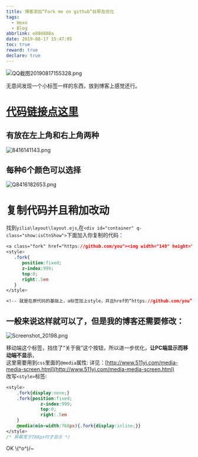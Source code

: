 ```yaml
---
title: 博客添加“Fork me on github”丝带及优化
tags:
  - Hexo
  - Blog
abbrlink: e880888a
date: 2019-08-17 15:47:05
toc: true
reward: true
declare: true
---
```


![QQ截图20190817155328.png](https://cdn.anyway1314.cn/imageQQ截图20190817155328.png-title)

无意间发现一个小标签一样的东西，放到博客上感觉还行。
<!-- more -->
# [代码链接点这里](https://github.blog/2008-12-19-github-ribbons/) 
## 有放在左上角和右上角两种

![8416141143.png](https://cdn.anyway1314.cn/image8416141143.png)

## 每种6个颜色可以选择

![Q8416182653.png](https://cdn.anyway1314.cn/imageQ8416182653.png)

# 复制代码并且稍加改动
找到`yilia\layout\layout.ejs`,在`<div id="container" q-class="show:isCtnShow">`下面加入你复制的代码：  
``` css
<a class="fork" href="https://github.com/you"><img width="149" height="149" src="https://github.blog/wp-content/uploads/2008/12/forkme_right_white_ffffff.png?resize=149%2C149" class="attachment-full size-full" alt="Fork me on GitHub" data-recalc-dims="1"></a>
<style>
   .fork{
      position:fixed;
      z-index:999;
      top:0;
      right:.5em
   }
</style>

<!-- 就是在原代码的基础上，a标签加上style，并且href的“https://github.com/you”改成你的项目地址就行 -->
```
## 一般来说这样就可以了，但是我的博客还需要修改：  
![Screenshot_20198.png](https://cdn.anyway1314.cn/imageScreenshot_20198.png)

移动端这个标签，挡住了“关于我”这个按钮，所以进一步优化，**让PC端显示而移动端不显示**，  
这里需要用到`css`里面的`@media`属性: 详见：[http://www.511yj.com/media-media-screen.html](http://www.511yj.com/media-media-screen.html)  
改写`<style>`标签:  
``` css
<style>
    .fork{display:none;}
    .fork{position:fixed;
             z-index:999;
             top:0;
             right:.5em
    }     
    @media(min-width:768px){.fork{display:inline;}}
</style>
/* 屏幕宽于768px时才显示 */
```
OK \\(^o^)/~